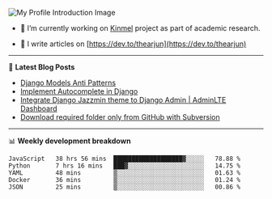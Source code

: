 ![My Profile Introduction Image](https://i.ibb.co/tLFZ15Q/gh.png)

- 🔭 I’m currently working on [Kinmel](https://github.com/thearjun/kinmel) project as part of academic research.

- 📝 I write articles on [https://dev.to/thearjun](https://dev.to/thearjun)

-------

📕 **Latest Blog Posts**
<!-- BLOG-POST-LIST:START -->
- [Django Models Anti Patterns](https://dev.to/thearjun/django-models-anti-patterns-1ma1)
- [Implement Autocomplete in Django](https://dev.to/thearjun/implement-autocomplete-in-django-3h20)
- [Integrate Django Jazzmin theme to Django Admin | AdminLTE Dashboard](https://dev.to/thearjun/integrate-django-jazzmin-theme-to-django-admin-adminlte-dashboard-5aao)
- [Download required folder only from GitHub with Subversion](https://dev.to/thearjun/download-required-folder-only-from-github-with-subversion-2gpc)
<!-- BLOG-POST-LIST:END -->

-------

📊 **Weekly development breakdown**
<!--START_SECTION:waka-->
```text
JavaScript   38 hrs 56 mins  ███████████████████▓░░░░░   78.88 % 
Python       7 hrs 16 mins   ███▓░░░░░░░░░░░░░░░░░░░░░   14.75 % 
YAML         48 mins         ▒░░░░░░░░░░░░░░░░░░░░░░░░   01.63 % 
Docker       36 mins         ▒░░░░░░░░░░░░░░░░░░░░░░░░   01.24 % 
JSON         25 mins         ▒░░░░░░░░░░░░░░░░░░░░░░░░   00.86 % 
```
<!--END_SECTION:waka-->
<img src='https://profile-counter.glitch.me/thearjun/count.svg' width='0px'>
